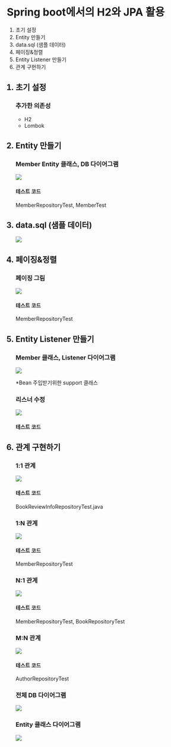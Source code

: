 <h1>Spring boot에서의 H2와 JPA 활용</h1>
<ol>
<li>초기 설정</li>
<li>Entity 만들기</li>
<li>data.sql (샘플 데이터)</li>
<li>페이징&정렬</li>
<li>Entity Listener 만들기</li>
<li>관계 구현하기</li>
</ol>

<ol>
<h2><li>초기 설정</li></h2>
    <h3>추가한 의존성</h3>
    <ul>
        <li>H2</li>
        <li>Lombok</li>
    </ul>

<h2><li>Entity 만들기</li></h2>
    <h3>Member Entity 클래스, DB 다이어그램</h3>
    <p>
        <img src="https://github.com/user-attachments/assets/7e9ee2e6-4cfa-4d12-9e75-14bc1a18fa6c">
    </p>
    <h4>
        테스트 코드
    </h4>
    MemberRepositoryTest, MemberTest

<h2><li>data.sql (샘플 데이터)</li></h2>
    <p>
        <img src="https://github.com/user-attachments/assets/c18fa93a-b419-48ac-a3fe-81334c285ab3">
    </p>

<h2><li>페이징&정렬</li></h2>
    <h3>페이징 그림</h3>
    <p>
        <img src="https://github.com/user-attachments/assets/1581f881-9b89-4f66-aeef-8e25e3e08901">
    </p>
    <h4>
        테스트 코드
    </h4>
    MemberRepositoryTest

<h2><li>Entity Listener 만들기</li></h2>
    <h3>Member 클래스, Listener 다이어그램</h3>
    <p>
        <img src="https://github.com/user-attachments/assets/288665a6-ad49-4538-8282-8a1ff6ec98f7">
    </p>
    *Bean 주입받기위한 support 클래스
    <h3>리스너 수정</h3>
    <p>
        <img src="https://github.com/user-attachments/assets/ca3aa8d7-3594-420b-a3c7-d87082edc056">
    </p>
    <h4>
        테스트 코드
    </h4>

<h2><li>관계 구현하기</li></h2>
    <h3>1:1 관계</h3>
        <img src="https://github.com/user-attachments/assets/bde4dd96-77a2-4c19-ae2d-38ccd75d79c1">
        <h4>
            테스트 코드
        </h4>
        BookReviewInfoRepositoryTest.java
    <h3>1:N 관계</h3>
        <img src="https://github.com/user-attachments/assets/67730295-84a1-4765-b447-9603b2158355">
        <h4>
            테스트 코드
        </h4>
        MemberRepositoryTest
    <h3>N:1 관계</h3>
        <img src="https://github.com/user-attachments/assets/0f84a160-73b7-417b-acad-7a88ec3fb660">
        <h4>
            테스트 코드
        </h4>
        MemberRepositoryTest, BookRepositoryTest
    <h3>M:N 관계</h3>
        <img src="https://github.com/user-attachments/assets/736601fd-e792-4196-a0b5-7fe1e787c0c5">
        <h4>
            테스트 코드
        </h4>
        AuthorRepositoryTest
    <h3>전체 DB 다이어그램</h3>
        <img src="https://github.com/user-attachments/assets/dd29e202-dfa6-4f36-8921-000c0bb014f6">
    <h3>Entity 클래스 다이어그램</h3>
        <img src="https://github.com/user-attachments/assets/d082aeb5-8d38-442b-98a2-57a5e435dfdf">
</ol>
<!-- 클래스 관계도로 테이블 구현 -->
